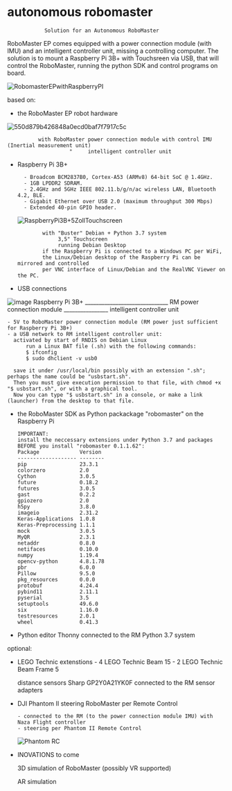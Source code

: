 # autonomous robomaster
                Solution for an Autonomous RoboMaster
RoboMaster EP comes equipped with a power connection module (with IMU) and an intelligent controller unit, missing a controlling computer.
The solution is to mount a Raspberry Pi 3B+ with Touchsreen via USB, that will control the RoboMaster, running the python SDK and control programs on board.

![RobomasterEPwithRaspberryPI](https://github.com/stmarx/robomaster/assets/73398331/667a3e07-b3e3-4f4f-bb21-65f63b97cee6)


based on:
  - the RoboMaster EP robot hardware

![550d879b426848a0ecd0baf7f7917c5c](https://github.com/stmarx/robomaster/assets/73398331/ab9c6cca-032b-41c7-b444-c02192a62ab1)

              with RoboMaster power connection module with control IMU (Inertial measurement unit)
                        "     intelligent controller unit

  - Raspberry Pi 3B+

          - Broadcom BCM2837B0, Cortex-A53 (ARMv8) 64-bit SoC @ 1.4GHz.
          - 1GB LPDDR2 SDRAM.
          - 2.4GHz and 5GHz IEEE 802.11.b/g/n/ac wireless LAN, Bluetooth 4.2, BLE.
          - Gigabit Ethernet over USB 2.0 (maximum throughput 300 Mbps)
          - Extended 40-pin GPIO header.
    ![RaspberryPi3B+5ZollTouchscreen](https://github.com/stmarx/robomaster/assets/73398331/fed2b1cc-f7c3-4f94-b285-e52dac94c307)

                with "Buster" Debian + Python 3.7 system
                     3,5" Touchscreen  
                     running Debian Desktop
                if the Raspberry Pi is connected to a Windows PC per WiFi,
                the Linux/Debian desktop of the Raspberry Pi can be mirrored and controlled
                per VNC interface of Linux/Debian and the RealVNC Viewer on the PC.

  - USB connections

![image](https://github.com/stmarx/robomaster/assets/73398331/6b3fa041-44ba-41d0-901d-57b07908224c)
      Raspberry Pi 3B+ ______________________________ RM power connection module ________________ intelligent controller unit

    - 5V to RoboMaster power connection module (RM power just sufficient for Raspberry Pi 3B+)
    - a USB network to RM intelligent controller unit:
      activated by start of RNDIS on Debian Linux
          run a Linux BAT file (.sh) with the following commands:
          $ ifconfig
          $ sudo dhclient -v usb0
          
      save it under /usr/local/bin possibly with an extension ".sh"; perhaps the name could be "usbstart.sh".
      Then you must give execution permission to that file, with chmod +x "$ usbstart.sh", or with a graphical tool.
      Now you can type "$ usbstart.sh" in a console, or make a link (launcher) from the desktop to that file.

  - the RoboMaster SDK as Python packackage "robomaster" on the Raspberry Pi

        IMPORTANT:    
        install the neccessary extensions under Python 3.7 and packages BEFORE you install "robomaster 0.1.1.62":
        Package             Version
        ------------------- --------
        pip                 23.3.1
        colorzero           2.0
        Cython              3.0.5
        future              0.18.2
        futures             3.0.5
        gast                0.2.2
        gpiozero            2.0
        h5py                3.8.0
        imageio             2.31.2
        Keras-Applications  1.0.8
        Keras-Preprocessing 1.1.1
        mock                3.0.5
        MyQR                2.3.1
        netaddr             0.8.0
        netifaces           0.10.0
        numpy               1.19.4
        opencv-python       4.8.1.78
        pbr                 6.0.0
        Pillow              9.5.0
        pkg_resources       0.0.0
        protobuf            4.24.4
        pybind11            2.11.1
        pyserial            3.5
        setuptools          49.6.0
        six                 1.16.0
        testresources       2.0.1
        wheel               0.41.3

  - Python editor Thonny connected to the RM Python 3.7 system

optional:

  - LEGO Technic extenstions
        - 4 LEGO Technic Beam 15
        - 2 LEGO Technic Beam Frame 5

    distance sensors Sharp GP2Y0A21YK0F connected to the RM sensor adapters

  - DJI Phantom II steering RoboMaster per Remote Control

        - connected to the RM (to the power connection module IMU) with Naza Flight controller
        - steering per Phantom II Remote Control
    ![Phantom RC](https://github.com/stmarx/robomaster/assets/73398331/1332d9b0-eb87-476b-b084-ae0e7b1f03e1)

  - INOVATIONS to come

    3D simulation of RoboMaster (possibly VR supported)

    AR simulation

    
